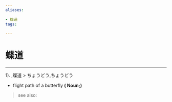 ```yaml
---
aliases:
    
- 蝶道
tags:
    
---
```


# 蝶道
---
1).
,蝶道 > ちょうどう,ちょうどう

- flight path of a butterfly
**( Noun;)**
> see also: 
            